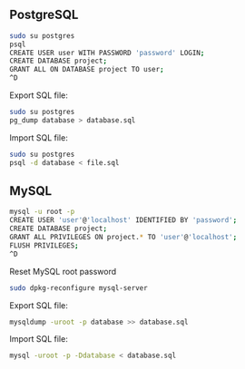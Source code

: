 PostgreSQL
----------

```bash
sudo su postgres
psql
CREATE USER user WITH PASSWORD 'password' LOGIN;
CREATE DATABASE project;
GRANT ALL ON DATABASE project TO user;
^D
```
Export SQL file:

```bash
sudo su postgres
pg_dump database > database.sql
```

Import SQL file:

```bash
sudo su postgres
psql -d database < file.sql 
```

MySQL
-----

```bash
mysql -u root -p
CREATE USER 'user'@'localhost' IDENTIFIED BY 'password';
CREATE DATABASE project;
GRANT ALL PRIVILEGES ON project.* TO 'user'@'localhost';
FLUSH PRIVILEGES;
^D
```

Reset MySQL root password
```bash
sudo dpkg-reconfigure mysql-server
```

Export SQL file:

```bash
mysqldump -uroot -p database >> database.sql
```

Import SQL file:

```bash
mysql -uroot -p -Ddatabase < database.sql
```
